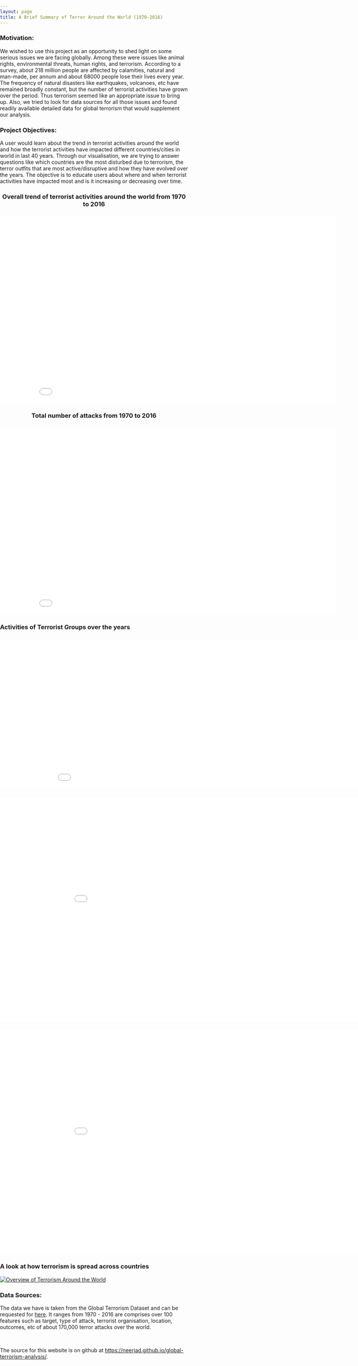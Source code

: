 ```yaml
---
layout: page
title: A Brief Summary of Terror Around the World (1970-2016)
---
```


### Motivation:

We wished to use this project as an opportunity to shed light on some serious issues we are facing globally. Among these were issues like animal rights, environmental threats, human rights, and terrorism. According to a survey, about 218 million people are affected by calamities, natural and man-made, per annum and about 68000 people lose their lives every year. The frequency of natural disasters like earthquakes, volcanoes, etc have remained broadly constant, but the number of terrorist activities have grown over the period. Thus terrorism seemed like an appropriate issue to bring up. Also, we tried to look for data sources for all those issues and found readily available detailed data for global terrorism that would supplement our analysis.

### Project Objectives:

A user would learn about the trend in terrorist activities around the world and how the terrorist activities have impacted different countries/cities in world in last 40 years. Through our visualisation, we are trying to answer questions like which countries are the most disturbed due to terrorism, the terror outfits that are most active/disruptive and how they have evolved over the years. The objective is to educate users about where and when terrorist activities have impacted most and is it increasing or decreasing over time.

<style>
body, html{
  margin:0;
  padding:0;
}
</style>

<html lang="en">
<head>
    <meta charset="UTF-8">
    <title>Where ?</title>
</head>
<body>


<h3 align="center"> Overall trend of terrorist activities around the world from 1970 to 2016 </h3>

<h3 style="text-align:center;">
<iframe align="middle" width="900" height="500" frameborder="0" scrolling="no" src="//plot.ly/~groverpr/14.embed"></iframe>
</h3>

<h3 align="center"> Total number of attacks from 1970 to 2016 </h3>

<h3 style="text-align:center;">
<iframe align="middle" width="900" height="500" frameborder="0" scrolling="no" src="//plot.ly/~groverpr/2.embed"></iframe>
</h3>



<!--<style>
.center {
    display: block;
    margin-left: auto;
    margin-right: auto;
    width: 50%;
}</style>-->



<h3> Activities of Terrorist Groups over the years </h3>

<html lang="en">
<head>
    <meta charset="UTF-8">
    <title>Where ?</title>
<head>
<style>

.column {
    float: left;
    width: 50%;
}

/* Clearfix (clear floats) */
.row::after {
    content: "";
    clear: both;
    display: table;
}
</style>
</head>
<body>


<h3 style="text-align:center;" >
<iframe width="1000" height="400" frameborder="0" scrolling="no" src="//plot.ly/~groverpr/15.embed"></iframe>

<h3 style="text-align:center;" >
<iframe width="1000" height="600" frameborder="0" scrolling="no" src="//plot.ly/~groverpr/17.embed"></iframe>

<h3 style="text-align:center;" >
<iframe width="1000" height="600" frameborder="0" scrolling="no" src="//plot.ly/~groverpr/19.embed"></iframe>
<!--</h3>
<div class="row">
  <div class="column">
  <iframe width="600" height="500" frameborder="0" scrolling="yes" src="//plot.ly/~groverpr/17.embed"></iframe>
  </div>
<div class="column">
 <iframe width="600" height="500" frameborder="0" scrolling="yes" src="//plot.ly/~groverpr/19.embed"></iframe> 
 </div>
</div> -->


<h3> A look at how terrorism is spread across countries </h3>
<div class='tableauPlaceholder' id='viz1525737660950' style='position: relative'><noscript><a href='#'><img alt='Overview of Terrorism Around the World ' src='https:&#47;&#47;public.tableau.com&#47;static&#47;images&#47;Ov&#47;OverviewofTerrorismaroundtheWorld&#47;Dashboard1&#47;1_rss.png' style='border: none' /></a></noscript><object class='tableauViz'  style='display:none;'><param name='host_url' value='https%3A%2F%2Fpublic.tableau.com%2F' /> <param name='embed_code_version' value='3' /> <param name='path' value='views&#47;OverviewofTerrorismaroundtheWorld&#47;Dashboard1?:embed=y&amp;:display_count=y&amp;publish=yes' /> <param name='toolbar' value='yes' /><param name='static_image' value='https:&#47;&#47;public.tableau.com&#47;static&#47;images&#47;Ov&#47;OverviewofTerrorismaroundtheWorld&#47;Dashboard1&#47;1.png' /> <param name='animate_transition' value='yes' /><param name='display_static_image' value='yes' /><param name='display_spinner' value='yes' /><param name='display_overlay' value='yes' /><param name='display_count' value='yes' /><param name='filter' value='publish=yes' /></object></div>                <script type='text/javascript'>                    var divElement = document.getElementById('viz1525737660950');                    var vizElement = divElement.getElementsByTagName('object')[0];                    vizElement.style.width='1000px';vizElement.style.height='827px';                    var scriptElement = document.createElement('script');                    scriptElement.src = 'https://public.tableau.com/javascripts/api/viz_v1.js';                    vizElement.parentNode.insertBefore(scriptElement, vizElement);                </script>



<h3> Data Sources: </h3>

The data we have is taken from the Global Terrorism Dataset and can be requested for <a href ="http://start.umd.edu/gtd/contact/">here</a>. It ranges from 1970 - 2016 are comprises over 100 features such as target, type of attack, terrorist organisation, location, outcomes, etc of about 170,000 terror attacks over the world.

<br>

The source for this website is on github at <a href = "https://neerjad.github.io/global-terrorism-analysis/">https://neerjad.github.io/global-terrorism-analysis/</a>.
